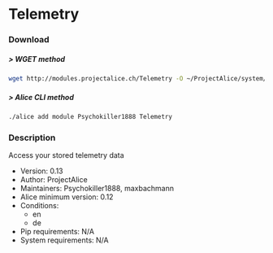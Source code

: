 # Telemetry

### Download

##### > WGET method
```bash
wget http://modules.projectalice.ch/Telemetry -O ~/ProjectAlice/system/moduleInstallTickets/Telemetry.install
```

##### > Alice CLI method
```bash
./alice add module Psychokiller1888 Telemetry
```

### Description
Access your stored telemetry data

- Version: 0.13
- Author: ProjectAlice
- Maintainers: Psychokiller1888, maxbachmann
- Alice minimum version: 0.12
- Conditions:
  - en
  - de
- Pip requirements: N/A
- System requirements: N/A
